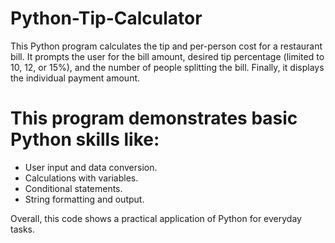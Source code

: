# Python-Tip-Calculator
This Python program calculates the tip and per-person cost for a restaurant bill. It prompts the user for the bill amount, desired tip percentage (limited to 10, 12, or 15%), and the number of people splitting the bill. Finally, it displays the individual payment amount.

# This program demonstrates basic Python skills like:

- User input and data conversion.
- Calculations with variables.
- Conditional statements.
- String formatting and output.

Overall, this code shows a practical application of Python for everyday tasks.

